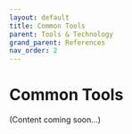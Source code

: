 ```yaml
---
layout: default
title: Common Tools
parent: Tools & Technology
grand_parent: References
nav_order: 2
---
```


# Common Tools

(Content coming soon...)

